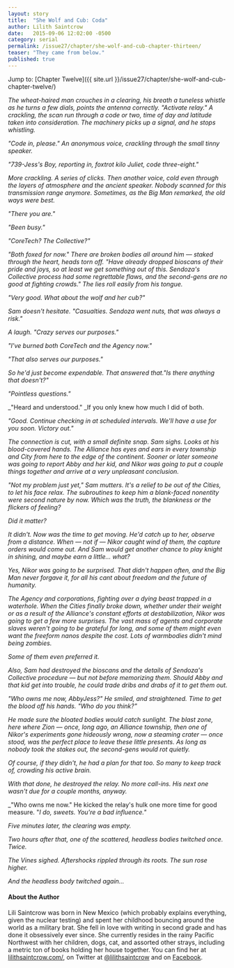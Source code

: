 ```yaml
---
layout: story
title:  "She Wolf and Cub: Coda"
author: Lilith Saintcrow
date:   2015-09-06 12:02:00 -0500
category: serial
permalink: /issue27/chapter/she-wolf-and-cub-chapter-thirteen/
teaser: "They came from below."
published: true
---
```


Jump to: [Chapter Twelve]({{ site.url }}/issue27/chapter/she-wolf-and-cub-chapter-twelve/)

_The wheat-haired man crouches in a clearing, his breath a tuneless whistle as he turns a few dials, points the antenna correctly. "Activate relay." A crackling, the scan run through a code or two, time of day and latitude taken into consideration. The machinery picks up a signal, and he stops whistling._

_"Code in, please." An anonymous voice, crackling through the small tinny speaker._

_"739-Jess's Boy, reporting in, foxtrot kilo Juliet, code three-eight."_

_More crackling. A series of clicks. Then another voice, cold even through the layers of atmosphere and the ancient speaker. Nobody scanned for this transmission range anymore. Sometimes, as the Big Man remarked, the old ways were best._

_"There you are."_

_"Been busy."_

_"CoreTech? The Collective?"_

_"Both foxed for now." There are broken bodies all around him — staked through the heart, heads torn off. "Have already dropped bioscans of their pride and joys, so at least we get something out of this. Sendoza's Collective process had some regrettable flaws, and the second-gens are no good at fighting crowds." The lies roll easily from his tongue._

_"Very good. What about the wolf and her cub?"_

_Sam doesn't hesitate. "Casualties. Sendoza went nuts, that was always a risk."_

_A laugh. "Crazy serves our purposes."_

_"I've burned both CoreTech and the Agency now."_

_"That also serves our purposes."_

_So he'd just become expendable. That answered that."Is there anything that doesn't?"_

_"Pointless questions."_

_"Heard and understood." _If you only knew how much I did of both.

_"Good. Continue checking in at scheduled intervals. We'll have a use for you soon. Victory out."_

_The connection is cut, with a small definite snap. Sam sighs. Looks at his blood-covered hands. The Alliance has eyes and ears in every township and City from here to the edge of the continent. Sooner or later someone was going to report Abby and her kid, and Nikor was going to put a couple things together and arrive at a very unpleasant conclusion._

_"Not my problem just yet," Sam mutters. It's a relief to be out of the Cities, to let his face relax. The subroutines to keep him a blank-faced nonentity were second nature by now. Which was the truth, the blankness or the flickers of feeling?_

_Did it matter?_

_It didn't. Now was the time to get moving. He'd catch up to her, observe from a distance. When — not if — Nikor caught wind of them, the capture orders would come out. And Sam would get another chance to play knight in shining, and maybe earn a little… what?_

_Yes, Nikor was going to be surprised. That didn't happen often, and the Big Man never forgave it, for all his cant about freedom and the future of humanity._

_The Agency and corporations, fighting over a dying beast trapped in a waterhole. When the Cities finally broke down, whether under their weight or as a result of the Alliance's constant efforts at destabilization, Nikor was going to get a few more surprises. The vast mass of agents and corporate slaves weren't going to be grateful for long, and some of them might even want the freeform nanos despite the cost. Lots of warmbodies didn't mind being zombies._

_Some of them even preferred it._

_Also, Sam had destroyed the bioscans and the details of Sendoza's Collective procedure — but not before memorizing them. Should Abby and that kid get into trouble, he could trade dribs and drabs of it to get them out._

_"Who owns me now, AbbyJess?" He smiled, and straightened. Time to get the blood off his hands. "Who do you think?"_

_He made sure the bloated bodies would catch sunlight. The blast zone, here where Zion — once, long ago, an Alliance township, then one of Nikor's experiments gone hideously wrong, now a steaming crater — once stood, was the perfect place to leave these little presents. As long as nobody took the stakes out, the second-gens would rot quietly._

_Of course, if they didn't, he had a plan for that too. So many to keep track of, crowding his active brain._

_With that done, he destroyed the relay. No more call-ins. His next one wasn't due for a couple months, anyway._

_"Who owns me now." He kicked the relay's hulk one more time for good measure. "_I do, sweets. You're a bad influence."_

_Five minutes later, the clearing was empty._

_Two hours after that, one of the scattered, headless bodies twitched once. Twice._

_The Vines sighed. Aftershocks rippled through its roots. The sun rose higher._

_And the headless body twitched again…_

#### About the Author

Lili Saintcrow was born in New Mexico (which probably explains everything, given the nuclear testing) and spent her childhood bouncing around the world as a military brat. She fell in love with writing in second grade and has done it obsessively ever since. She currently resides in the rainy Pacific Northwest with her children, dogs, cat, and assorted other strays, including a metric ton of books holding her house together. You can find her at [lilithsaintcrow.com/](http://www.lilithsaintcrow.com/), on Twitter at [@lilithsaintcrow](https://twitter.com/lilithsaintcrow) and on [Facebook](https://www.facebook.com/pages/Lilith-Saintcrow/172118402032).
